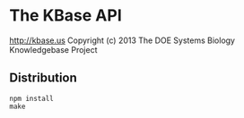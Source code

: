 The KBase API
=============

http://kbase.us
Copyright (c) 2013 The DOE Systems Biology Knowledgebase Project

Distribution
------------

    npm install
    make
